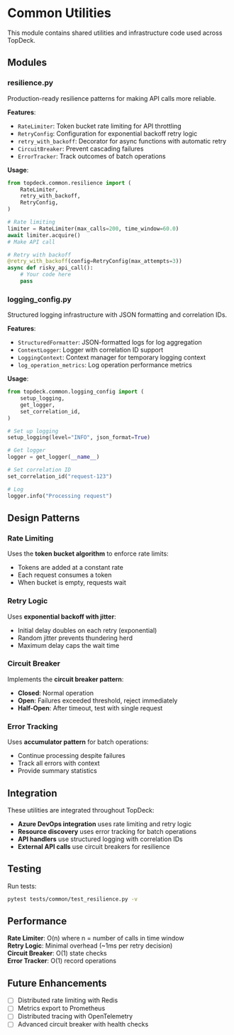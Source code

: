 # Common Utilities

This module contains shared utilities and infrastructure code used across TopDeck.

## Modules

### resilience.py

Production-ready resilience patterns for making API calls more reliable.

**Features**:
- `RateLimiter`: Token bucket rate limiting for API throttling
- `RetryConfig`: Configuration for exponential backoff retry logic
- `retry_with_backoff`: Decorator for async functions with automatic retry
- `CircuitBreaker`: Prevent cascading failures
- `ErrorTracker`: Track outcomes of batch operations

**Usage**:
```python
from topdeck.common.resilience import (
    RateLimiter,
    retry_with_backoff,
    RetryConfig,
)

# Rate limiting
limiter = RateLimiter(max_calls=200, time_window=60.0)
await limiter.acquire()
# Make API call

# Retry with backoff
@retry_with_backoff(config=RetryConfig(max_attempts=3))
async def risky_api_call():
    # Your code here
    pass
```

### logging_config.py

Structured logging infrastructure with JSON formatting and correlation IDs.

**Features**:
- `StructuredFormatter`: JSON-formatted logs for log aggregation
- `ContextLogger`: Logger with correlation ID support
- `LoggingContext`: Context manager for temporary logging context
- `log_operation_metrics`: Log operation performance metrics

**Usage**:
```python
from topdeck.common.logging_config import (
    setup_logging,
    get_logger,
    set_correlation_id,
)

# Set up logging
setup_logging(level="INFO", json_format=True)

# Get logger
logger = get_logger(__name__)

# Set correlation ID
set_correlation_id("request-123")

# Log
logger.info("Processing request")
```

## Design Patterns

### Rate Limiting

Uses the **token bucket algorithm** to enforce rate limits:
- Tokens are added at a constant rate
- Each request consumes a token
- When bucket is empty, requests wait

### Retry Logic

Uses **exponential backoff with jitter**:
- Initial delay doubles on each retry (exponential)
- Random jitter prevents thundering herd
- Maximum delay caps the wait time

### Circuit Breaker

Implements the **circuit breaker pattern**:
- **Closed**: Normal operation
- **Open**: Failures exceeded threshold, reject immediately
- **Half-Open**: After timeout, test with single request

### Error Tracking

Uses **accumulator pattern** for batch operations:
- Continue processing despite failures
- Track all errors with context
- Provide summary statistics

## Integration

These utilities are integrated throughout TopDeck:

- **Azure DevOps integration** uses rate limiting and retry logic
- **Resource discovery** uses error tracking for batch operations
- **API handlers** use structured logging with correlation IDs
- **External API calls** use circuit breakers for resilience

## Testing

Run tests:
```bash
pytest tests/common/test_resilience.py -v
```

## Performance

**Rate Limiter**: O(n) where n = number of calls in time window  
**Retry Logic**: Minimal overhead (~1ms per retry decision)  
**Circuit Breaker**: O(1) state checks  
**Error Tracker**: O(1) record operations

## Future Enhancements

- [ ] Distributed rate limiting with Redis
- [ ] Metrics export to Prometheus
- [ ] Distributed tracing with OpenTelemetry
- [ ] Advanced circuit breaker with health checks
